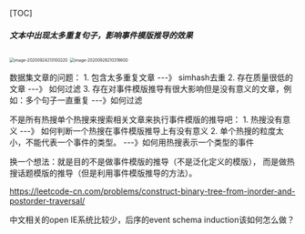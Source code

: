 [TOC]











##### 文本中出现太多重复句子，影响事件模版推导的效果

<img src="/Users/skipper/Library/Application Support/typora-user-images/image-20200924213100220.png" alt="image-20200924213100220" style="zoom:50%;" />

<img src="/Users/skipper/Library/Application Support/typora-user-images/image-20200928210318600.png" alt="image-20200928210318600" style="zoom:50%;" />


数据集文章的问题：
    1. 包含太多重复文章 ---》 simhash去重
    2. 存在质量很低的文章 ---》 如何过滤
    3. 存在对事件模版推导有很大影响但是没有意义的文章，例如：多个句子一直重复 ---》如何过滤



不是所有热搜单个热搜来搜索相关文章来执行事件模版的推导吧：
    1. 热搜没有意义  ---》 如何判断一个热搜在事件模版推导上有没有意义 
    2. 单个热搜的粒度太小，不能代表一个事件的类型。 ---》如何用热搜表示一个类型的事件
    
    
换一个想法：就是目的不是做事件模版的推导（不是泛化定义的模版）， 而是做热搜话题模版的推导（但是利用事件模版推导的方法）。    

https://leetcode-cn.com/problems/construct-binary-tree-from-inorder-and-postorder-traversal/







中文相关的open IE系统比较少，后序的event schema induction该如何怎么做？